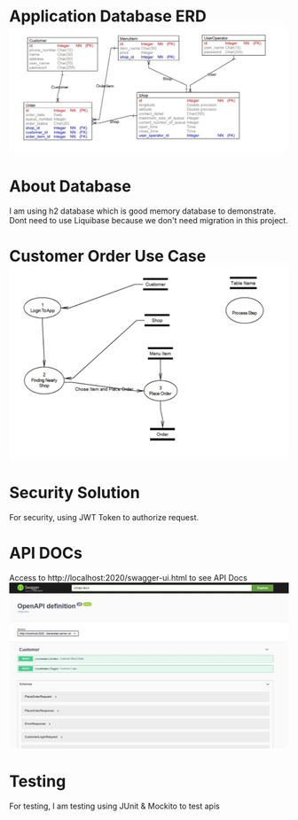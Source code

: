 # Application Database ERD ![](/src/main/resources/static/coffeeshop_erd.jpg "")
# About Database
   I am using h2 database which is good memory database to demonstrate.
   Dont need to use Liquibase because we don't need migration in this project.
# Customer Order Use Case ![](/src/main/resources/static/customer_use_case.jpg "")
# Security Solution
   For security, using JWT Token to authorize request.
# API DOCs
   Access to http://localhost:2020/swagger-ui.html to see API Docs ![](/src/main/resources/static/api-docs.jpg "")
# Testing
   For testing, I am testing using JUnit & Mockito to test apis
